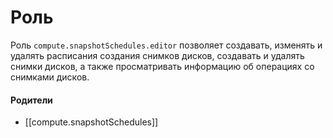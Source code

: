 # Роль

Роль `compute.snapshotSchedules.editor` позволяет создавать, изменять и удалять расписания создания снимков дисков, создавать и удалять снимки дисков, а также просматривать информацию об операциях со снимками дисков.


#### Родители

- [[compute.snapshotSchedules]]

